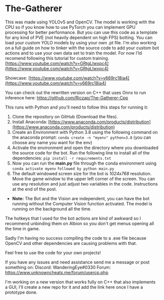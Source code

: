 
# The-Gatherer
This was made using YOLOv5 and OpenCV. The model is working with the CPU so if you know how to use PyTorch you can implement GPU processing for better performance. But you can use this code as a template for any kind of PVE (not heavily dependent on high FPS) botting. You can load your custom YOLO models by using your own .pt file.
I'm also working on a full guide on how to tinker with the source code to add your custom bot actions and to use your own data set to train the model. For now I'ld recomend following this tutorial for custom training. [https://www.youtube.com/watch?v=GRtgLlwxpc4](https://www.youtube.com/watch?v=GRtgLlwxpc4)

Showcase: [https://www.youtube.com/watch?v=y669rc18ia4](https://www.youtube.com/watch?v=y669rc18ia4)

You can check out the rewritten version on C++ that uses Onnx to run inference here: https://github.com/Riczap/The-Gatherer-Cpp

This runs with Python and you'll need to follow this steps for running it:

 1. Clone the repository on GitHub (Download the files).
 2. Install Anaconda: [https://www.anaconda.com/products/distribution](https://www.anaconda.com/products/distribution)
 3. Create an Environment with Python 3.8 using the following command on the anaconda prompt: `conda create -n "myenv" python=3.8` (you can choose any name you want for the env)
 4. Activate the environment and open the directory where you downloaded the source code for the bot. Run the following line to install all of the dependencies: `pip install -r requirements.txt`
 5. Now you can run the **main.py** file through the conda environment using `conda activate myenv` `followed by python main.py`
 6. The default windowed screen size for the bot is *1024x768* resolution. Move the game window to the upper left corner of the screen. You can use any resolution and just adjust two variables in the code. Instructions at the end of the post.



 - **Note:** The Bot and the Vision are independent, you can have the bot running without the Computer Vision function activated. The model is running on the background all the time.

The hotkeys that I used for the bot actions are kind of awkward so I recommend unbinding them on Albion so you don't get menus opening all the time in game.

Sadly I'm having no success compiling the code to a .exe file because OpenCV and other dependencies are causing problems with that.

Feel free to use the code for your own projects!

If you have any issues and need assistance send me a message or post something on:
Discord: WanderingEye#0330
Forum: https://www.unknowncheats.me/forum/usercp.php

I'm working on a new version that works fully on C++ that also implements a GUI, I'll create a new repo for it and add the link here once I have a prototype done.
